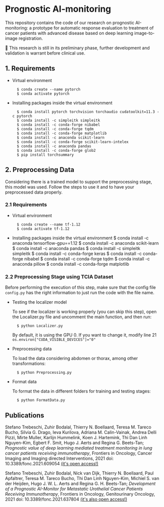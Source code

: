 # Prognostic AI-monitoring

This repository contains the code of our research on prognostic AI-monitoring: a prototype for automatic response evaluation to treatment of cancer patients with advanced disease based on deep learning image-to-image registration. 

:construction: This research is still in its preliminary phase, further development and validation is warrant before clinical use.  



## 1. Requirements

- Virtual environment

        $ conda create --name pytorch
        $ conda activate pytorch

- Installing packages inside the virtual environment

        $ conda install pytorch torchvision torchaudio cudatoolkit=11.3 -c pytorch
        $ conda install -c simpleitk simpleitk
        $ conda install -c conda-forge nibabel
        $ conda install -c conda-forge tqdm
        $ conda install -c conda-forge matplotlib
        $ conda install -c anaconda scikit-learn
        $ conda install -c conda-forge scikit-learn-intelex
        $ conda install -c anaconda pandas
        $ conda install -c conda-forge glob2
        $ pip install torchsummary



## 2. Preprocessing Data

Considering there is a trained model to support the preprocessing stage, this model was used. 
Follow the steps to use it and to have your preprocessed data properly.


### 2.1 Requirements

- Virtual environment

        $ conda create --name tf-1.12
        $ conda activate tf-1.12

- Installing packages inside the virtual environment
        $ conda install -c anaconda tensorflow-gpu==1.12
        $ conda install -c anaconda scikit-learn
        $ conda install -c anaconda pandas
        $ conda install -c simpleitk simpleitk
        $ conda install -c conda-forge keras
        $ conda install -c conda-forge nibabel
        $ conda install -c conda-forge tqdm
        $ conda install -c anaconda pillow
        $ conda install -c conda-forge matplotlib


### 2.2 Preprocessing Stage using TCIA Dataset

Before performing the execution of this step, make sure that the config file `config.py` has the right information to just run the code with the file name.

- Testing the localizer model
    
    To see if the localizer is working properly (you can skip this step), open the Localizer.py file and uncomment the main function, and then run:

        $ python Localizer.py
    
    By default, it is using the GPU 0. If you want to change it, modify line 21 ` os.environ["CUDA_VISIBLE_DEVICES"]="0" `


- Preprocessing data

    To load the data considering abdomen or thorax, among other transformations:

        $ python Preprocessing.py


- Format data

    To format the data in different folders for training and testing stages:

        $ python FormatData.py   




## Publications

Stefano Trebeschi, Zuhir Bodalal, Thierry N. Boellaard,  Teresa M. Tareco Bucho, Silvia G. Drago, Ieva Kurilova, Adriana M. Calin-Vainak,  Andrea Delli Pizzi, Mirte Muller, Karlijn Hummelink, Koen J. Hartemink, Thi Dan Linh Nguyen-Kim,  Egbert F. Smit,  Hugo J. Aerts and  Regina G. Beets-Tan; _Prognostic value of deep learning mediated treatment monitoring in lung cancer patients receiving immunotherapy_, Frontiers in Oncology, Cancer Imaging and Imaging directed Interventions, 2021 doi: 10.3389/fonc.2021.609054 [(it's open access!)](https://www.frontiersin.org/articles/10.3389/fonc.2021.609054)

Stefano Trebeschi, Zuhir Bodalal, Nick van Dijk, Thierry N. Boellaard, Paul Apfaltrer, Teresa M. Tareco Bucho, Thi Dan Linh Nguyen-Kim, Michiel S. van der Heijden, Hugo J. W. L. Aerts and Regina G. H. Beets-Tan; _Development of a Prognostic AI-Monitor for Metastatic Urothelial Cancer Patients Receiving Immunotherapy_, Frontiers in Oncology, Genitourinary Oncology, 2021 doi: 10.3389/fonc.2021.637804 [(it's also open access!)](https://www.frontiersin.org/articles/10.3389/fonc.2021.637804)



